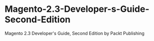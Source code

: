 # Magento-2.3-Developer-s-Guide-Second-Edition
Magento 2.3 Developer's Guide, Second Edition by Packt Publishing 
